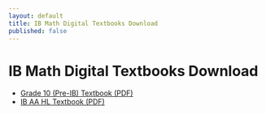 ```yaml
---
layout: default
title: IB Math Digital Textbooks Download
published: false
---
```


# IB Math Digital Textbooks Download

- [Grade 10 (Pre-IB) Textbook (PDF)](https://mega.nz/file/MfcBWTqS#APNdRY1qoE4aC75hp8DJ7H6vUeEypOrhZgaCR1DbxEQ)
- [IB AA HL Textbook (PDF)](https://mega.nz/file/QDcVWB5a#1S7R3pBqEFgif5R6dJuURdSZhkvq3Vg1HPjuWcmJIrA)
